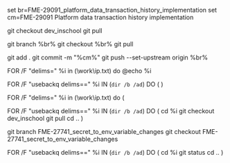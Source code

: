 set br=FME-29091_platform_data_transaction_history_implementation
set cm=FME-29091 Platform data transaction history implementation

git checkout dev_inschool
git pull

git branch %br%
git checkout %br%
git pull

git add .
git commit -m "%cm%"
git push --set-upstream origin %br% 

FOR /F "delims=" %i in (\work\ip.txt) do @echo %i

FOR /F "usebackq delims==" %i IN (`dir /b /ad`) DO (
)

FOR /F "delims=" %i in (\work\ip.txt) do (

FOR /F "usebackq delims==" %i IN (`dir /b /ad`) DO (
cd %i
git checkout dev_inschool
git pull
cd ..
) 

git branch FME-27741_secret_to_env_variable_changes
git checkout FME-27741_secret_to_env_variable_changes


FOR /F "usebackq delims==" %i IN (`dir /b /ad`) DO (
cd %i
git status 
cd ..
)
